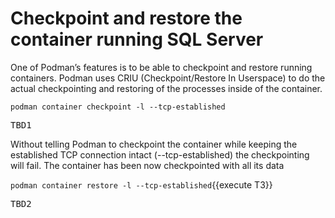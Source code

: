 # Checkpoint and restore the container running SQL Server

One of Podman’s features is to be able to checkpoint and restore running containers. Podman uses CRIU (Checkpoint/Restore In Userspace) to do the actual checkpointing and restoring of the processes inside of the container. 

`podman container checkpoint -l --tcp-established`

<pre class="file">
TBD1
</pre>

Without telling Podman to checkpoint the container while keeping the established TCP connection intact (--tcp-established) the checkpointing will fail. The container has been now checkpointed with all its data 

`podman container restore -l --tcp-established`{{execute T3}}

<pre class="file">
TBD2
</pre>
